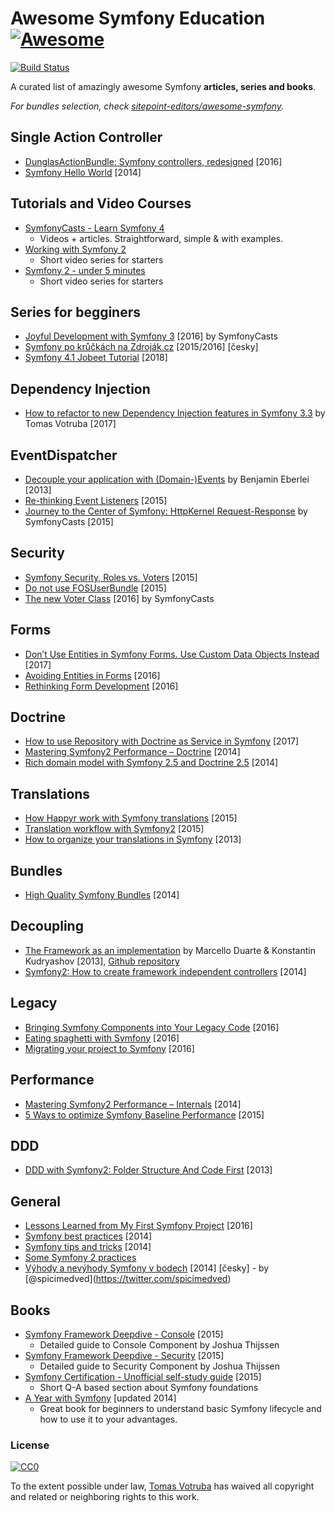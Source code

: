 Awesome Symfony Education [![Awesome](https://cdn.rawgit.com/sindresorhus/awesome/d7305f38d29fed78fa85652e3a63e154dd8e8829/media/badge.svg)](https://github.com/sindresorhus/awesome)
=====================================================================================================================================================================================

[![Build Status](https://img.shields.io/travis/pehapkari/awesome-symfony-education/master.svg?style=flat-square)](https://travis-ci.org/pehapkari/awesome-symfony-education)

A curated list of amazingly awesome Symfony **articles, series and books**.

*For bundles selection, check [sitepoint-editors/awesome-symfony](https://github.com/sitepoint-editors/awesome-symfony).*

Single Action Controller
------------------------

-   [DunglasActionBundle: Symfony controllers, redesigned](https://dunglas.fr/2016/01/dunglasactionbundle-symfony-controllers-redesigned/) \[2016\]
-   [Symfony Hello World](https://beberlei.de/2014/04/24/symfony_hello_world.html) \[2014\]

Tutorials and Video Courses
---------------------------

-   [SymfonyCasts - Learn Symfony 4](https://symfonycasts.com/tracks/symfony)
    -   Videos + articles. Straightforward, simple & with examples.
-   [Working with Symfony 2](https://code.tutsplus.com/series/working-with-symfony-2--cms-636)
    -   Short video series for starters
-   [Symfony 2 - under 5 minutes](https://www.youtube.com/playlist?list=PL3Wxyd2R8-gIuToQ1NmhVSLZfjrBMePNu)
    -   Short video series for starters

Series for begginers
--------------------

-   [Joyful Development with Symfony 3](https://symfonycasts.com/tracks/symfony3) \[2016\] by SymfonyCasts
-   [Symfony po krůčkách na Zdroják.cz](https://www.zdrojak.cz/serialy/symfony-po-kruckach/) \[2015/2016\] \[česky\]
-   [Symfony 4.1 Jobeet Tutorial](https://jobeet-tutorial.readthedocs.io/en/latest/) \[2018\]

Dependency Injection
--------------------

-   [How to refactor to new Dependency Injection features in Symfony 3.3](https://www.tomasvotruba.cz/blog/2017/05/07/how-to-refactor-to-new-dependency-injection-features-in-symfony-3-3/) by Tomas Votruba \[2017\]

EventDispatcher
---------------

-   [Decouple your application with (Domain-)Events](https://www.youtube.com/watch?v=K9jub4JPpcc) by Benjamin Eberlei \[2013\]
-   [Re-thinking Event Listeners](http://mmoreram.com/blog/2015/08/20/re-thinking-event-listeners/) \[2015\]
-   [Journey to the Center of Symfony: HttpKernel Request-Response](https://symfonycasts.com/screencast/symfony-journey) by SymfonyCasts \[2015\]

Security
--------

-   [Symfony Security, Roles vs. Voters](https://stovepipe.systems/post/symfony-security-roles-vs-voters) \[2015\]
-   [Do not use FOSUserBundle](https://jolicode.com/blog/do-not-use-fosuserbundle) \[2015\]
-   [The new Voter Class](https://symfonycasts.com/screencast/new-in-symfony3/voter) \[2016\] by SymfonyCasts

Forms
-----

-   [Don’t Use Entities in Symfony Forms. Use Custom Data Objects Instead](https://blog.martinhujer.cz/symfony-forms-with-request-objects/) \[2017\]
-   [Avoiding Entities in Forms](https://stovepipe.systems/post/avoiding-entities-in-forms) \[2016\]
-   [Rethinking Form Development](https://stovepipe.systems/post/rethinking-form-development) \[2016\]

Doctrine
--------

-   [How to use Repository with Doctrine as Service in Symfony](https://www.tomasvotruba.cz/blog/2017/10/16/how-to-use-repository-with-doctrine-as-service-in-symfony/) \[2017\]
-   [Mastering Symfony2 Performance – Doctrine](http://labs.octivi.com/mastering-symfony2-performance-doctrine/) \[2014\]
-   [Rich domain model with Symfony 2.5 and Doctrine 2.5](https://www.slideshare.net/_leopro_/rich-domain-model-with-symfony-25-and-doctrine-25) \[2014\]

Translations
------------

-   [How Happyr work with Symfony translations](https://developer.happyr.com/how-happyr-work-with-symfony-translations) \[2015\]
-   [Translation workflow with Symfony2](https://jolicode.com/blog/translation-workflow-with-symfony2) \[2015\]
-   [How to organize your translations in Symfony](http://obtao.com/blog/2013/06/how-to-organize-your-translations-in-symfony/) \[2013\]

Bundles
-------

-   [High Quality Symfony Bundles](https://www.slideshare.net/matthiasnoback/high-quality-symfony-bundles-tutorial-dutch-php-conference-2014) \[2014\]

Decoupling
----------

-   [The Framework as an implementation](https://www.youtube.com/watch?v=0L_9NutiJlc) by Marcello Duarte & Konstantin Kudryashov \[2013\], [Github repository](https://github.com/MarcelloDuarte/hexagonal-symfony)
-   [Symfony2: How to create framework independent controllers](https://matthiasnoback.nl/2014/06/how-to-create-framework-independent-controllers/) \[2014\]

Legacy
------

-   [Bringing Symfony Components into Your Legacy Code](https://speakerdeck.com/hhamon/bringing-symfony-components-into-your-legacy-code) \[2016\]
-   [Eating spaghetti with Symfony](https://speakerdeck.com/jakzal/eating-spaghetti-with-symfony) \[2016\]
-   [Migrating your project to Symfony](https://stovepipe.systems/post/migrating-your-project-to-symfony) \[2016\]

Performance
-----------

-   [Mastering Symfony2 Performance – Internals](http://labs.octivi.com/mastering-symfony2-performance-internals/) \[2014\]
-   [5 Ways to optimize Symfony Baseline Performance](https://tideways.com/profiler/blog/5-ways-to-optimize-symfony-baseline-performance) \[2015\]

DDD
---

-   [DDD with Symfony2: Folder Structure And Code First](https://williamdurand.fr/2013/08/07/ddd-with-symfony2-folder-structure-and-code-first/) \[2013\]

General
-------

-   [Lessons Learned from My First Symfony Project](http://www.thisprogrammingthing.com/2016/lessons-from-my-first-symfony-project/) \[2016\]
-   [Symfony best practices](https://blog.kevingomez.fr/2014/04/08/symfony-best-practices/) \[2014\]
-   [Symfony tips and tricks](https://www.slideshare.net/javier.eguiluz/symfony-tips-and-tricks) \[2014\]
-   [Some Symfony 2 practices](https://emanueleminotto.github.io/blog/some-symfony-2-practices)
-   [Výhody a nevýhody Symfony v bodech](https://devel.cz/otazka/nette-vs-symfony#answer-17973) \[2014\] \[česky\] - by <span class="citation" data-cites="spicimedved">\[@spicimedved\]</span>(https://twitter.com/spicimedved)

Books
-----

-   [Symfony Framework Deepdive - Console](https://leanpub.com/symfonyframeworkdeepdive-console) \[2015\]
    -   Detailed guide to Console Component by Joshua Thijssen
-   [Symfony Framework Deepdive - Security](https://leanpub.com/symfonyframeworkdeepdive-security) \[2015\]
    -   Detailed guide to Security Component by Joshua Thijssen
-   [Symfony Certification - Unofficial self-study guide](https://leanpub.com/symfony-selfstudy) \[2015\]
    -   Short Q-A based section about Symfony foundations
-   [A Year with Symfony](https://leanpub.com/a-year-with-symfony) \[updated 2014\]
    -   Great book for beginners to understand basic Symfony lifecycle and how to use it to your advantages.

### License

[![CC0](https://licensebuttons.net/p/zero/1.0/88x31.png)](https://creativecommons.org/publicdomain/zero/1.0/)

To the extent possible under law, [Tomas Votruba](https://www.tomasvotruba.cz/) has waived all copyright and related or neighboring rights to this work.
